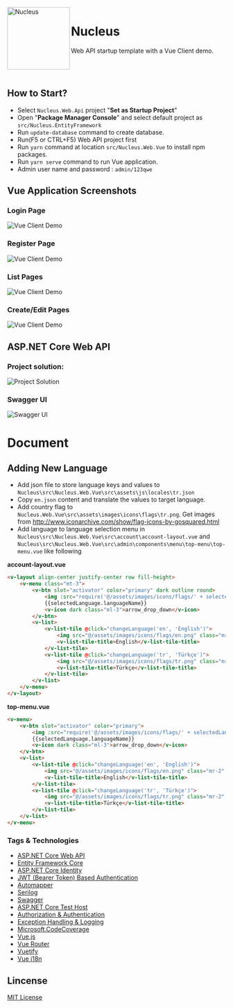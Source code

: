 <img align="left" src="_images/Nucleus.png" alt="Nucleus" class="img-thumbnail" width="144" />

# Nucleus

Web API startup template with a Vue Client demo.

<br/>
<br/>

## How to Start?

- Select `Nucleus.Web.Api` project "**Set as Startup Project**" 
- Open "**Package Manager Console**" and select default project as `src/Nucleus.EntityFramework`
- Run `update-database` command to create database.
- Run(F5 or CTRL+F5) Web API project first 
- Run `yarn` command at location `src/Nucleus.Web.Vue` to install npm packages.
- Run `yarn serve` command to run Vue application.
- Admin user name and password : `admin/123qwe`

## Vue Application Screenshots

### Login Page

<img src="_images/_login.png" alt="Vue Client Demo" class="img-thumbnail" />

### Register Page

<img src="_images/_register.png" alt="Vue Client Demo" class="img-thumbnail" />

### List Pages

<img src="_images/_users.png" alt="Vue Client Demo" class="img-thumbnail" />

### Create/Edit Pages

<img src="_images/_addUser.png" alt="Vue Client Demo" class="img-thumbnail" />

## ASP.NET Core Web API

### Project solution:

<img src="_images/project-solution.png" alt="Project Solution" class="img-thumbnail" />

### Swagger UI

<img src="_images/swagger-ui.png" alt="Swagger UI" class="img-thumbnail" />

# Document

## Adding New Language

- Add json file to store language keys and values to `Nucleus\src\Nucleus.Web.Vue\src\assets\js\locales\tr.json`
- Copy `en.json` content and translate the values to target language.
- Add country flag to `Nucleus.Web.Vue\src\assets\images\icons\flags\tr.png`. Get images from http://www.iconarchive.com/show/flag-icons-by-gosquared.html
- Add language to language selection menu in `Nucleus\src\Nucleus.Web.Vue\src\account\account-layout.vue` and `Nucleus\src\Nucleus.Web.Vue\src\admin\components\menu\top-menu\top-menu.vue` like following

**account-layout.vue**

````html
<v-layout align-center justify-center row fill-height>
    <v-menu class="mt-3">
        <v-btn slot="activator" color="primary" dark outline round>
            <img :src="require('@/assets/images/icons/flags/' + selectedLanguage.languageCode + '.png')" class="mr-2 ml-1" />
            {{selectedLanguage.languageName}}
            <v-icon dark class="ml-3">arrow_drop_down</v-icon>
        </v-btn>
        <v-list>
            <v-list-tile @click="changeLanguage('en', 'English')">
                <img src="@/assets/images/icons/flags/en.png" class="mr-2" />
                <v-list-tile-title>English</v-list-tile-title>
            </v-list-tile>
            <v-list-tile @click="changeLanguage('tr', 'Türkçe')">
                <img src="@/assets/images/icons/flags/tr.png" class="mr-2" />
                <v-list-tile-title>Türkçe</v-list-tile-title>
            </v-list-tile>
        </v-list>
    </v-menu>
</v-layout>
````

**top-menu.vue**

````html
<v-menu>
    <v-btn slot="activator" color="primary">
        <img :src="require('@/assets/images/icons/flags/' + selectedLanguage.languageCode + '.png')" class="mr-2" />
        {{selectedLanguage.languageName}}
        <v-icon dark class="ml-3">arrow_drop_down</v-icon>
    </v-btn>
    <v-list>
        <v-list-tile @click="changeLanguage('en', 'English')">
            <img src="@/assets/images/icons/flags/en.png" class="mr-2" />
            <v-list-tile-title>English</v-list-tile-title>
        </v-list-tile>
        <v-list-tile @click="changeLanguage('tr', 'Türkçe')">
            <img src="@/assets/images/icons/flags/tr.png" class="mr-2" />
            <v-list-tile-title>Türkçe</v-list-tile-title>
        </v-list-tile>
    </v-list>
</v-menu>
````

###

### Tags & Technologies

- [ASP.NET Core Web API](https://docs.microsoft.com/en-us/aspnet/core/web-api/?view=aspnetcore-2.1)
- [Entity Framework Core](https://docs.microsoft.com/en-us/ef/core/)
- [ASP.NET Core Identity](https://docs.microsoft.com/en-us/dotnet/api/microsoft.aspnetcore.identity?view=aspnetcore-2.1)
- [JWT (Bearer Token) Based Authentication](https://www.nuget.org/packages/Microsoft.AspNetCore.Authentication.JwtBearer/)
- [Automapper](https://automapper.org/)
- [Serilog](https://serilog.net/)
- [Swagger](https://swagger.io/)
- [ASP.NET Core Test Host](https://www.nuget.org/packages/Microsoft.AspNetCore.TestHost)
- [Authorization & Authentication](https://docs.microsoft.com/en-us/aspnet/core/security/?view=aspnetcore-2.1)
- [Exception Handling & Logging](https://docs.microsoft.com/en-us/aspnet/core/fundamentals/error-handling?view=aspnetcore-2.1)
- [Microsoft.CodeCoverage](https://docs.microsoft.com/en-us/visualstudio/test/using-code-coverage-to-determine-how-much-code-is-being-tested?view=vs-2017)
- [Vue.js](https://vuejs.org/)
- [Vue Router](https://router.vuejs.org/)
- [Vuetify](https://vuetifyjs.com/en/)
- [Vue i18n](https://kazupon.github.io/vue-i18n/)

## Lincense

[MIT License](https://github.com/alirizaadiyahsi/Nucleus/blob/dev/LICENSE)
